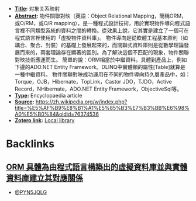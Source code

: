 - **[Title](<Title.md>):** 对象关系映射
- **[Abstract](<Abstract.md>):** 物件關聯對映（英語：Object Relational Mapping，簡稱ORM，或O/RM，或O/R mapping），是一種程式設計技術，用於實現物件導向程式語言裡不同類型系統的資料之間的轉換。從效果上說，它其實是建立了一個可在程式語言裡使用的「虛擬物件資料庫」。
物件導向是從軟體工程基本原則（如耦合、聚合、封裝）的基礎上發展起來的，而關聯式資料庫則是從數學理論發展而來的，兩套理論存在顯著的區別。為了解決這個不匹配的現象，物件關聯對映技術應運而生。
簡單的說：ORM相當於中繼資料。具體到產品上，例如下邊的ADO.NET Entity Framework。DLINQ中實體類的屬性[Table]就算是一種中繼資料。
物件關聯對映成功運用在不同的物件導向持久層產品中，如：Torque，OJB，Hibernate，TopLink，Castor JDO，TJDO，Active Record，NHibernate，ADO.NET Entity Framework，ObjectiveSql等。
- **[Type](<Type.md>):** Encyclopaedia article
- **[Source](<Source.md>):** https://zh.wikipedia.org/w/index.php?title=%E5%AF%B9%E8%B1%A1%E5%85%B3%E7%B3%BB%E6%98%A0%E5%B0%84&oldid=76374536
- **[Zotero link](<Zotero link.md>):** [Local library](zotero://select/library/items/PYN5JQLG)

# Backlinks
## [ORM 具體為由程式語言構築出的虛擬資料庫並與實體資料庫建立其對應關係](<ORM 具體為由程式語言構築出的虛擬資料庫並與實體資料庫建立其對應關係.md>)
- [@PYN5JQLG](<@PYN5JQLG.md>)

